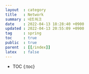 ```yaml
---
layout  : category
title   : Network
summary : 네트워크
date    : 2022-04-13 18:28:40 +0900
updated : 2022-04-13 20:55:09 +0900
tag     : spring
toc     : true
public  : true
parent  : [[/index]]
latex   : false
---
```

* TOC
  {:toc}